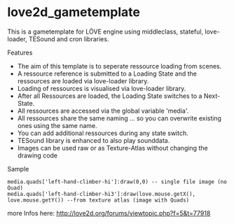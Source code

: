 love2d_gametemplate
===================

This is a gametemplate for LÖVE engine using middleclass, stateful, love-loader, TESound and cron libraries.

Features

- The aim of this template is to seperate ressource loading from scenes.
- A ressource reference is submitted to a Loading State and the ressources are loaded via love-loader library.
- Loading of ressources is visualised via love-loader library.
- After all Ressources are loaded, the Loading State switches to a Next-State.
- All ressources are accessed via the global variable 'media'.
- All ressources share the same naming ... so you can overwrite existing ones using the same name.
- You can add additional ressources during any state switch.
- TESound library is enhanced to also play sounddata.
- Images can be used raw or as Texture-Atlas without changing the drawing code

Sample
```
media.quads['left-hand-climber-hi']:draw(0,0) -- single file image (no Quad)
media.quads['left-hand-climber-hi3']:draw(love.mouse.getX(), love.mouse.getY()) --from texture atlas (image with Quads)
```

more Infos here: http://love2d.org/forums/viewtopic.php?f=5&t=77918
